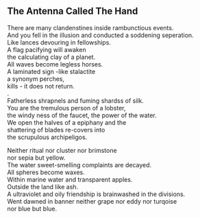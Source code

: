 The Antenna Called The Hand
---------------------------
There are many clandenstines inside rambunctious events.  
And you fell in the illusion and conducted a soddening seperation.  
Like lances devouring in fellowships.  
A flag pacifying will awaken  
the calculating clay of a planet.  
All waves become legless horses.  
A laminated sign -like stalactite  
a synonym perches,  
kills - it does not return.  
.  
Fatherless shrapnels and fuming shardss of silk.  
You are the tremulous person of a lobster,  
the windy ness of the faucet, the power of the water.  
We open the halves of a epiphany and the  
shattering of blades re-covers into  
the scrupulous archipeligos.  
  
Neither ritual nor cluster nor brimstone  
nor sepia but yellow.  
The water sweet-smelling complaints are decayed.  
All spheres become waxes.  
Within marine water and transparent apples.  
Outside the land like ash.  
A ultraviolet and oily friendship is brainwashed in the divisions.  
Went dawned in banner neither grape nor eddy nor turqoise  
nor blue but blue.  
